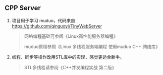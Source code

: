 ## CPP Server
1. 项目用于学习 muduo，代码来自 https://github.com/qinguoyi/TinyWebServer
    >网络编程基础可参阅《Linux高性能服务器编程》
   > 
    >muduo原理参照《Linux 多线程服务端编程 使用muduo C++ 网络库》
2. 线程、同步等操作改用STL库中的实现，感觉更适合新手。
    >STL多线程请参阅《C++并发编程实战 第二版》